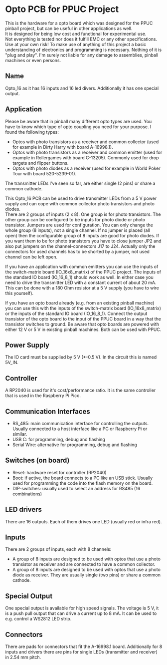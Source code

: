 # Opto PCB for PPUC Project
This is the hardware for a opto board which was designed for the PPUC pinball project, but can be useful in other applications as well.  
It is designed for being low cost and functional for experimental use.  
Not everything is tested nor does it fulfill EMC or any other specifications.  
Use at your own risk!
To make use of anything of this project a basic understanding of electronics and programming is necessary. Nothing of it is "plug and play". I'm surely not liable for any damage to assemblies, pinball machines or even persons.

<!--
## Picture of the Board
![PCB Pic](tbd.jpg)
-->

## Name
Opto_16 as it has 16 inputs and 16 led divers. Additionally it has one special output.  

## Application
Please be aware that in pinball many different opto types are used. You have to know which type of opto coupling you need for your purpose. I found the following types:
* Optos with photo transistors as a receiver and common collector (used for example in Dirty Harry with board A-16998.1).
* Optos with photo transistors as a receiver and common emitter (used for example in Rollergames with board C-13205). Commonly used for drop targets and flipper buttons.
* Optos with photo diodes as a receiver (used for example in World Poker Tour with board 520-5239-01).

The transmitter LEDs I've seen so far, are either single (2 pins) or share a common cathode.

This Opto_16 PCB can be used to drive transmitter LEDs from a 5 V power supply and can cope with common collector photo transistors and photo diodes.  
There are 2 groups of inputs (2 x 8). One group is for photo transistors. The other group can be configured to be inputs for photo diode or photo transistor. Jumpers are used for configuration. You can only change the whole group (8 inputs), not a single channel. If no jumper is placed (all open) then the configurable group of 8 inputs are good for photo diodes. If you want them to be for photo transistors you have to close jumper JP2 and also put jumpers on the channel-connectors J17 to J24. Actually only the connectors for used channels has to be shorted by a jumper, not used channel can be left open.  

If you have an application with common emitters you can use the inputs of the switch-matrix board (IO_16x8_matrix) of the PPUC project. The inputs of the standard IO board (IO_16_8_1) should work as well. In either case you need to drive the transmitter LED with a constant current of about 20 mA. This can be done with a 180 Ohm resistor at a 5 V supply (you have to wire this yourself).

If you have an opto board already (e.g. from an existing pinball machine) you can use this with the inputs of the switch-matrix board (IO_16x8_matrix) or the inputs of the standard IO board (IO_16_8_1). Connect the output transistor of the opto board to the input of the PPUC board in a way that the transistor switches to ground. Be aware that opto boards are powered with either 12 V or 5 V in existing pinball machines. Both can be used with PPUC.

## Power Supply
The IO card must be supplied by 5 V (+-0.5 V). In the circuit this is named 5V_IN.

## Controller
A RP2040 is used for it's cost/performance ratio. It is the same controller that is used in the Raspberry Pi Pico.

## Communication Interfaces
* RS_485: main communication interface for controlling the outputs. Usually connected to a host interface like a PC or Raspberry Pi or similar.
* USB C: for programming, debug and flashing
* Serial Wire: alternative for programming, debug and flashing

## Switches (on board)
* Reset: hardware reset for controller (RP2040)
* Boot: if active, the board connects to a PC like an USB stick. Usually used for programming the code into the flash memory on the board.
* DIP-switches: usually used to select an address for RS485 (16 combinations)

## LED drivers
There are 16 outputs. Each of them drives one LED (usually red or infra red).

## Inputs
There are 2 groups of inputs, each with 8 channels:
* A group of 8 inputs are designed to be used with optos that use a photo transistor as receiver and are connected to have a common collector.
* A group of 8 inputs are designed to be used with optos that use a photo diode as receiver. They are usually single (two pins) or share a common cathode.

## Special Output
One special output is available for high speed signals. The voltage is 5 V, it is a push pull output that can drive a current up to 8 mA. It can be used to e.g. control a WS2812 LED strip.

## Connectors
There are pads for connectors that fit the A-16998.1 board. Additionally for 8 inputs and drivers there are pins for single LEDs (transmitter and receiver) in 2.54 mm pitch.


